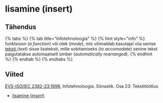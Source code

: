 # lisamine \(insert\)

## Tähendus

{% tabs %}
{% tab title="Infotehnoloogia" %}
{% hint style="info" %}
funktsioon \(_a function_\) või olek \(_mode_\), mis võimaldab kasutajal viia senise [teksti ](tekst-text.md) \(_text_\) sisse lisateksti, mille sobitamiseks \(_to accomodate_\) senine tekst paigutatakse automaatselt ümber \(_automatically rearranged_\).
{% endhint %}
{% endtab %}
{% endtabs %}

## Viited

[EVS-ISO/IEC 2382-23:1998](https://www.evs.ee/et/evs-iso-iec-2382-23-1998), Infotehnoloogia. Sõnastik. Osa 23: Tekstitöötlus

* [lisamine \(_insert_\)](https://www.eki.ee/dict/its/index.cgi?Q=D4EE063C-6C03-1014-88DC-FC5F0DBED45A&F=GUID&C01=1&C02=0&C10=1)


